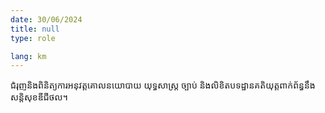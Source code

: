 ```yaml
---
date: 30/06/2024
title: null
type: role

lang: km
---
```


ជំរុញនិងពិនិត្យការអនុវត្តគោលនយោបាយ យុទ្ធសាស្ត្រ ច្បាប់ និងលិខិតបទដ្ឋានគតិយុត្តពាក់ព័ន្ធនឹងសន្តិសុខឌីជីថល។
